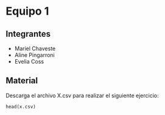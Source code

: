 # Equipo 1

## Integrantes

- Mariel Chaveste
- Aline Pingarroni
- Evelia Coss

## Material
Descarga el archivo X.csv para realizar el siguiente ejercicio:

```
head(x.csv)
```


